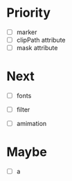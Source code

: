 # Priority
   - [ ] marker
   - [ ] clipPath attribute   
   - [ ] mask attribute

# Next
   - [ ] fonts
   - [ ] filter
   - [ ] amimation


# Maybe
   - [ ] a